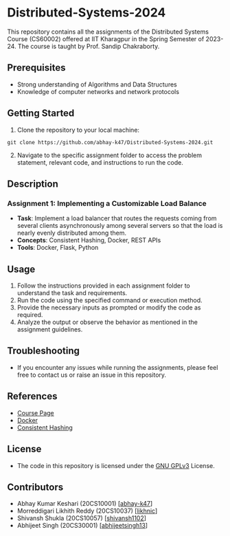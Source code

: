# Distributed-Systems-2024

This repository contains all the assignments of the Distributed Systems Course (CS60002) offered at IIT Kharagpur in the Spring Semester of 2023-24. The course is taught by Prof. Sandip Chakraborty.

## Prerequisites

- Strong understanding of Algorithms and Data Structures
- Knowledge of computer networks and network protocols

## Getting Started

1. Clone the repository to your local machine:

```
git clone https://github.com/abhay-k47/Distributed-Systems-2024.git
```

2. Navigate to the specific assignment folder to access the problem statement, relevant code, and instructions to run the code.

## Description

### Assignment 1: Implementing a Customizable Load Balance

<!-- In this assignment, you have to implement a load balancer that routes the requests coming from several clients asynchronously among several servers so that the load is nearly evenly distributed among them. In order to scale a particular service with increasing clients, load balancers are used to manage multiple replicas of the service to improve resource utilization and throughput. In the real world, there are various use cases of such constructs in distributed caching systems, distributed database management systems, network traffic systems, etc.
To efficiently distribute the requests coming from the clients, a load balancer uses a consistent hashing data structure. The consistent hashing algorithm is described thoroughly with examples in Appendix A. You have to deploy the load balancer and servers within a Docker network as shown in Fig. 1. The load balancer is exposed to the clients through the APIs shown in the diagram (details on the APIs are given further). There should always be N servers present to handle the requests. In the event of failure, new replicas of the server will be spawned by the load balancer to handle the requests -->

- **Task**: Implement a load balancer that routes the requests coming from several clients asynchronously among several servers so that the load is nearly evenly distributed among them.
- **Concepts**: Consistent Hashing, Docker, REST APIs
- **Tools**: Docker, Flask, Python

## Usage

1. Follow the instructions provided in each assignment folder to understand the task and requirements.
2. Run the code using the specified command or execution method.
3. Provide the necessary inputs as prompted or modify the code as required.
4. Analyze the output or observe the behavior as mentioned in the assignment guidelines.

## Troubleshooting

- If you encounter any issues while running the assignments, please feel free to contact us or raise an issue in this repository.

## References

- [Course Page](https://cse.iitkgp.ac.in/~sandipc/courses/cs60002/cs60002.html)
- [Docker](https://docs.docker.com/guides/get-started/)
- [Consistent Hashing](https://web.stanford.edu/class/cs168/l/l1.pdf)

## License

- The code in this repository is licensed under the [GNU GPLv3](https://choosealicense.com/licenses/gpl-3.0/) License.

## Contributors

- Abhay Kumar Keshari (20CS10001) [[abhay-k47](https://github.com/abhay-k47)]
- Morreddigari Likhith Reddy (20CS10037) [[likhnic](https://github.com/likhnic)]
- Shivansh Shukla (20CS10057) [[shivansh1102](https://github.com/shivansh1102)]
- Abhijeet Singh (20CS30001) [[abhijeetsingh13](https://github.com/abhijeetsingh13)]
